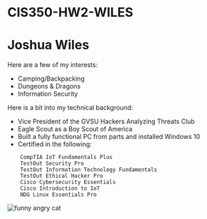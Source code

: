 # CIS350-HW2-WILES
# Joshua Wiles

Here are a few of my interests:
- Camping/Backpacking
- Dungeons & Dragons
- Information Security

Here is a bit into my technical background:
- Vice President of the GVSU Hackers Analyzing Threats Club
- Eagle Scout as a Boy Scout of America
- Built a fully functional PC from parts and installed Windows 10
- Certified in the following:
```
    CompTIA IoT Fundamentals Plus
    TestOut Security Pro
    TestOut Information Technology Fundamentals
    TestOut Ethical Hacker Pro
    Cisco Cybersecurity Essentials
    Cisco Introduction to IoT
    NDG Linux Essentials Pro
```

![funny angry cat](https://i.pinimg.com/originals/56/a6/14/56a614261d423da1825452363174c685.gif)

